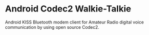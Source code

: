 # Android Codec2 Walkie-Talkie
Android KISS Bluetooth modem client for Amateur Radio digital voice communication by using open source Codec2.

